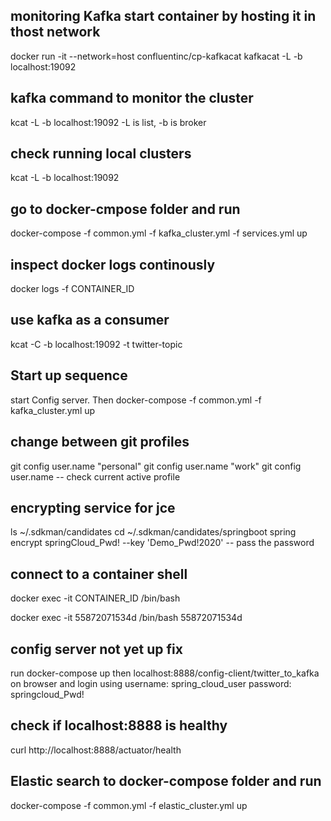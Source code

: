 ## monitoring Kafka start container by hosting it in thost network
docker run -it --network=host confluentinc/cp-kafkacat kafkacat -L -b localhost:19092
## kafka command to monitor the cluster 
kcat -L -b localhost:19092 -L is list, -b is broker

## check running local clusters
kcat -L -b localhost:19092

## go to docker-cmpose folder and run
docker-compose -f common.yml -f kafka_cluster.yml -f services.yml up

## inspect docker logs continously
docker logs -f CONTAINER_ID

## use kafka as a consumer
kcat -C -b localhost:19092 -t twitter-topic


## Start up sequence
start Config server. Then docker-compose -f common.yml -f kafka_cluster.yml up

## change between git profiles
git config user.name "personal"
git config user.name "work"
git config user.name -- check current active profile

## encrypting service for jce
ls ~/.sdkman/candidates
cd ~/.sdkman/candidates/springboot
spring encrypt springCloud_Pwd! --key 'Demo_Pwd!2020' -- pass the password

## connect to a container shell
docker exec -it CONTAINER_ID /bin/bash

docker exec -it 55872071534d /bin/bash
55872071534d

## config server not yet up fix
run docker-compose up then  localhost:8888/config-client/twitter_to_kafka on browser and login using username: spring_cloud_user password: springcloud_Pwd!

## check if localhost:8888 is healthy
curl http://localhost:8888/actuator/health

## Elastic search to docker-compose folder and run
docker-compose -f common.yml -f elastic_cluster.yml up